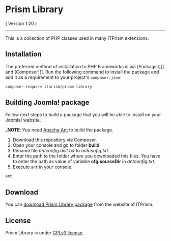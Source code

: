Prism Library 
=================
( Version 1.20 )
- - -

This is a collection of PHP classes used in many ITPrism extensions. 

## Installation

The preferred method of installation to PHP Frameworks is via [Packagist][] and [Composer][]. Run the following command to install the package and add it as a requirement to your project's `composer.json`:

```bash
composer require itprism/prism-library
```

## Building Joomla! package

Follow next steps to build a package that you will be able to install on your Joomla! website.

_**NOTE**: You need [Apache Ant](http://ant.apache.org/manual/install.html) to build the package.

1. Download this repository via Composer.
2. Open your console and go to folder __build__.
3. Rename file _antconfig.dist.txt_ to _antconfig.txt_.
4. Enter the path to the folder where you downloaded this files. You have to enter the path as value of variable __cfg.sourceDir__ in _antconfig.txt_.
5. Execute `ant` in your console.

```bash
ant
```

## Download
You can [download Prism Library package](http://itprism.com/free-joomla-extensions/others/software-development-kit) from the website of ITPrism.

## License
Prism Library is under [GPLv3 license](http://www.gnu.org/licenses/gpl-3.0.en.html).
